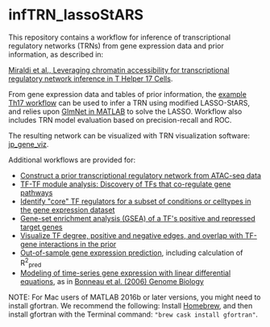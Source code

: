 # infTRN_lassoStARS

This repository contains a workflow for inference of transcriptional regulatory networks (TRNs) from gene expression data and prior information, as described in:

[Miraldi et al., Leveraging chromatin accessibility for transcriptional regulatory network inference in T Helper 17 Cells](https://genome.cshlp.org/content/early/2019/02/19/gr.238253.118).

From gene expression data and tables of prior information, the [example Th17 workflow](Th17_example/example_workflow_Th17.m) can be used to infer a TRN using modified LASSO-StARS, and relies upon [GlmNet in MATLAB](https://web.stanford.edu/~hastie/glmnet_matlab/index.html) to solve the LASSO. Workflow also includes TRN model evaluation based on precision-recall and ROC.

The resulting network can be visualized with TRN visualization software: [jp_gene_viz](https://github.com/simonsfoundation/jp_gene_viz).

Additional workflows are provided for:
* [Construct a prior transcriptional regulatory network from ATAC-seq data](priorConstruction/readme.md)
* [TF-TF module analysis: Discovery of TFs that co-regulate gene pathways](Th17_example/example_Th17_tfTfModules.m)
* [Identify "core" TF regulators for a subset of conditions or celltypes in the gene expression dataset](scTRN)
* [Gene-set enrichment analysis (GSEA) of a TF's positive and repressed target genes](scTRN)
* [Visualize TF degree, positive and negative edges, and overlap with TF-gene interactions in the prior](scTRN/viz_TF_degree.m)
* [Out-of-sample gene expression prediction](Th17_example/example_workflow_Th17_r2Pred.m), including calculation of R<sup>2</sup><sub>pred
* [Modeling of time-series gene expression with linear differential equations](Th17_example/example_workflow_Th17_timeLag.m), as in [Bonneau et al. (2006) Genome Biology](https://genomebiology.biomedcentral.com/articles/10.1186/gb-2006-7-5-r36)

NOTE: For Mac users of MATLAB 2016b or later versions, you might need to install gfortran. We recommend the following: Install [Homebrew](https://brew.sh/), and then install gfortran with the Terminal command: ```"brew cask install gfortran"```.